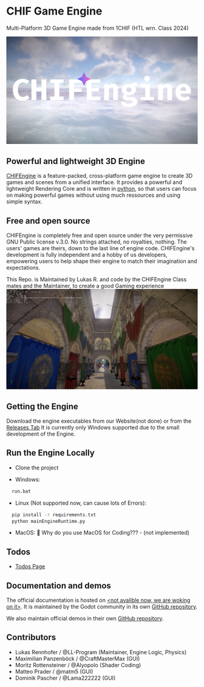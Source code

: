 
# CHIF Game Engine 
Multi-Platform 3D Game Engine made from 1CHIF (HTL wrn. Class 2024)

<p align="center">
  <a href="https://godotengine.org">
    <img src="https://github.com/LL-Program/CHIF-Engine/blob/main/GitPage/CHIFEngineLogoMain.png?raw=true" width="1080" alt="CHIFEngine logo">
  </a>
</p>

## Powerful and lightweight 3D Engine

[CHIFEngine](https://github.com/LL-Program/CHIF-Engine) is a feature-packed, cross-platform game engine to create 3D games and scenes from a unified interface. It provides a powerful and lightweight Rendering Core and is written in [python](https://www.python.org/), so that users can focus on making powerful games without using much ressources and using simple syntax.

## Free and open source

CHIFEngine is completely free and open source under the very permissive GNU Public license v.3.0. No strings attached, no royalties, nothing. The users' games are theirs, down to the last line of engine code. CHIFEngine's development is fully independent and a hobby of us developers, empowering users to help shape their engine to match their imagination and expectations.

This Repo. is Maintained by Lukas R. and code by the CHIFEngine Class mates and the Maintainer, to create a good Gaming experience
![App Screenshot1](https://github.com/LL-Program/CHIF-Engine/blob/main/GitPage/Screenshots/Screenshot%202024-10-30%20172322.png?raw=true)

## Getting the Engine

Download the engine executables from our Website(not done) or from the [Releases Tab](https://github.com/LL-Program/CHIF-Engine/releases)
It is currently only Windows supported due to the small development of the Engine.

## Run the Engine Locally

 - Clone the project

- Windows:
```bash
  run.bat
```

- Linux (Not supported now, can cause lots of Errors):

```bash
  pip install -r requirements.txt
  python mainEngineRuntime.py
```
 - MacOS: 🤷 Why do you use MacOS for Coding??? - (not implemented)

## Todos

 - [Todos Page](Ressources/Pages/Todo.md)

## Documentation and demos

The official documentation is hosted on [<not avalible now, we are woking on it>]().
It is maintained by the Godot community in its own [GitHub repository](https://github.com/LL-Program/CHIF-Engine/).

We also maintain official demos in their own [GitHub repository](https://github.com/LL-Program/CHIF-Engine/tree/main/Demos/).

## Contributors

 - Lukas Rennhofer / @LL-Program (Maintainer, Engine Logic, Physics)
 - Maximilian Panzenböck / @CraftMasterMax (GUI)
 - Moritz Rottensteiner / 
@Alyopolo (Shader Coding)
 - Matteo Prader / @matm5 (GUI)
 - Dominik Pascher / @Lama222222 (GUI)
